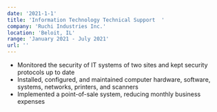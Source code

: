 ```yaml
---
date: '2021-1-1'
title: 'Information Technology Technical Support  '
company: 'Ruchi Industries Inc.'
location: 'Beloit, IL'
range: 'January 2021 - July 2021'
url: ''
---
```


- Monitored the security of IT systems of two sites and kept security protocols up to date
- Installed, configured, and maintained computer hardware, software, systems, networks, printers, and scanners
- Implemented a point-of-sale system, reducing monthly business expenses
